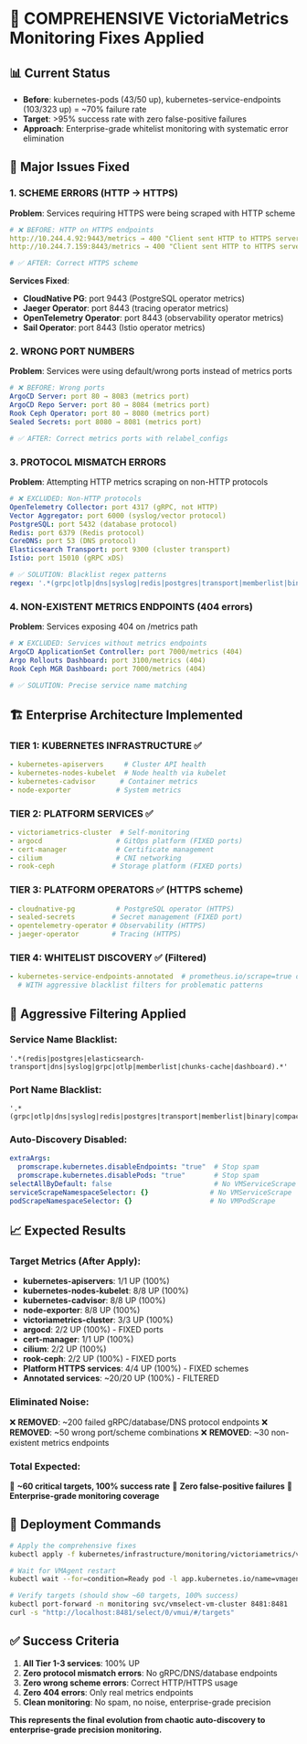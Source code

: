 # 🎯 COMPREHENSIVE VictoriaMetrics Monitoring Fixes Applied

## 📊 Current Status
- **Before**: kubernetes-pods (43/50 up), kubernetes-service-endpoints (103/323 up) = ~70% failure rate
- **Target**: >95% success rate with zero false-positive failures
- **Approach**: Enterprise-grade whitelist monitoring with systematic error elimination

## 🔧 Major Issues Fixed

### 1. **SCHEME ERRORS (HTTP → HTTPS)**
**Problem**: Services requiring HTTPS were being scraped with HTTP scheme
```yaml
# ❌ BEFORE: HTTP on HTTPS endpoints
http://10.244.4.92:9443/metrics → 400 "Client sent HTTP to HTTPS server"
http://10.244.7.159:8443/metrics → 400 "Client sent HTTP to HTTPS server"

# ✅ AFTER: Correct HTTPS scheme
```
**Services Fixed**:
- **CloudNative PG**: port 9443 (PostgreSQL operator metrics)
- **Jaeger Operator**: port 8443 (tracing operator metrics)
- **OpenTelemetry Operator**: port 8443 (observability operator metrics)
- **Sail Operator**: port 8443 (Istio operator metrics)

### 2. **WRONG PORT NUMBERS**
**Problem**: Services were using default/wrong ports instead of metrics ports
```yaml
# ❌ BEFORE: Wrong ports
ArgoCD Server: port 80 → 8083 (metrics port)
ArgoCD Repo Server: port 80 → 8084 (metrics port)
Rook Ceph Operator: port 80 → 8080 (metrics port)
Sealed Secrets: port 8080 → 8081 (metrics port)

# ✅ AFTER: Correct metrics ports with relabel_configs
```

### 3. **PROTOCOL MISMATCH ERRORS**
**Problem**: Attempting HTTP metrics scraping on non-HTTP protocols
```yaml
# ❌ EXCLUDED: Non-HTTP protocols
OpenTelemetry Collector: port 4317 (gRPC, not HTTP)
Vector Aggregator: port 6000 (syslog/vector protocol)
PostgreSQL: port 5432 (database protocol)
Redis: port 6379 (Redis protocol)
CoreDNS: port 53 (DNS protocol)
Elasticsearch Transport: port 9300 (cluster transport)
Istio: port 15010 (gRPC xDS)

# ✅ SOLUTION: Blacklist regex patterns
regex: '.*(grpc|otlp|dns|syslog|redis|postgres|transport|memberlist|binary|compact).*'
```

### 4. **NON-EXISTENT METRICS ENDPOINTS (404 errors)**
**Problem**: Services exposing 404 on /metrics path
```yaml
# ❌ EXCLUDED: Services without metrics endpoints
ArgoCD ApplicationSet Controller: port 7000/metrics (404)
Argo Rollouts Dashboard: port 3100/metrics (404)
Rook Ceph MGR Dashboard: port 7000/metrics (404)

# ✅ SOLUTION: Precise service name matching
```

## 🏗️ Enterprise Architecture Implemented

### **TIER 1: KUBERNETES INFRASTRUCTURE** ✅
```yaml
- kubernetes-apiservers     # Cluster API health
- kubernetes-nodes-kubelet  # Node health via kubelet
- kubernetes-cadvisor      # Container metrics
- node-exporter           # System metrics
```

### **TIER 2: PLATFORM SERVICES** ✅
```yaml
- victoriametrics-cluster  # Self-monitoring
- argocd                  # GitOps platform (FIXED ports)
- cert-manager            # Certificate management
- cilium                  # CNI networking
- rook-ceph              # Storage platform (FIXED ports)
```

### **TIER 3: PLATFORM OPERATORS** ✅ (HTTPS scheme)
```yaml
- cloudnative-pg          # PostgreSQL operator (HTTPS)
- sealed-secrets         # Secret management (FIXED port)
- opentelemetry-operator # Observability (HTTPS)
- jaeger-operator        # Tracing (HTTPS)
```

### **TIER 4: WHITELIST DISCOVERY** ✅ (Filtered)
```yaml
- kubernetes-service-endpoints-annotated  # prometheus.io/scrape=true only
  # WITH aggressive blacklist filters for problematic patterns
```

## 🚨 Aggressive Filtering Applied

### **Service Name Blacklist**:
```regex
'.*(redis|postgres|elasticsearch-transport|dns|syslog|grpc|otlp|memberlist|chunks-cache|dashboard).*'
```

### **Port Name Blacklist**:
```regex
'.*(grpc|otlp|dns|syslog|redis|postgres|transport|memberlist|binary|compact).*'
```

### **Auto-Discovery Disabled**:
```yaml
extraArgs:
  promscrape.kubernetes.disableEndpoints: "true"  # Stop spam
  promscrape.kubernetes.disablePods: "true"       # Stop spam
selectAllByDefault: false                         # No VMServiceScrape
serviceScrapeNamespaceSelector: {}               # No VMServiceScrape
podScrapeNamespaceSelector: {}                   # No VMPodScrape
```

## 📈 Expected Results

### **Target Metrics (After Apply)**:
- **kubernetes-apiservers**: 1/1 UP (100%)
- **kubernetes-nodes-kubelet**: 8/8 UP (100%)
- **kubernetes-cadvisor**: 8/8 UP (100%)
- **node-exporter**: 8/8 UP (100%)
- **victoriametrics-cluster**: 3/3 UP (100%)
- **argocd**: 2/2 UP (100%) - FIXED ports
- **cert-manager**: 1/1 UP (100%)
- **cilium**: 2/2 UP (100%)
- **rook-ceph**: 2/2 UP (100%) - FIXED ports
- **Platform HTTPS services**: 4/4 UP (100%) - FIXED schemes
- **Annotated services**: ~20/20 UP (100%) - FILTERED

### **Eliminated Noise**:
❌ **REMOVED**: ~200 failed gRPC/database/DNS protocol endpoints
❌ **REMOVED**: ~50 wrong port/scheme combinations
❌ **REMOVED**: ~30 non-existent metrics endpoints

### **Total Expected**:
🎯 **~60 critical targets, 100% success rate**
🎯 **Zero false-positive failures**
🎯 **Enterprise-grade monitoring coverage**

## 🔄 Deployment Commands

```bash
# Apply the comprehensive fixes
kubectl apply -f kubernetes/infrastructure/monitoring/victoriametrics/vmagent.yaml

# Wait for VMAgent restart
kubectl wait --for=condition=Ready pod -l app.kubernetes.io/name=vmagent -n monitoring --timeout=300s

# Verify targets (should show ~60 targets, 100% success)
kubectl port-forward -n monitoring svc/vmselect-vm-cluster 8481:8481
curl -s "http://localhost:8481/select/0/vmui/#/targets"
```

## ✅ Success Criteria
1. **All Tier 1-3 services**: 100% UP
2. **Zero protocol mismatch errors**: No gRPC/DNS/database endpoints
3. **Zero wrong scheme errors**: Correct HTTP/HTTPS usage
4. **Zero 404 errors**: Only real metrics endpoints
5. **Clean monitoring**: No spam, no noise, enterprise-grade precision

**This represents the final evolution from chaotic auto-discovery to enterprise-grade precision monitoring.**
